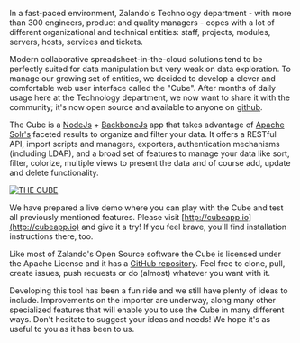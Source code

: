 <!--
.. title: The Cube. Our data management tool just got released!
.. slug: the-cube-app-announcement
.. date: 2013-08-15 10:31:45
.. tags: backbonejs,development,javascript,node,open-source,solr,platform
.. author: Emanuel Lauria
.. image: cube_teaser.png
-->

In a fast-paced environment, Zalando's
Technology department - with more than 300 engineers, product and quality
managers - copes with a lot of different organizational and technical
entities: staff, projects, modules, servers, hosts, services and tickets.

Modern collaborative spreadsheet-in-the-cloud solutions tend to be perfectly
suited for data manipulation but very weak on data exploration. To manage our
growing set of entities, we decided to develop a clever and comfortable web
user interface called the "Cube". After months of daily usage here at the
Technology department, we now want to share it with the community; it's now
open source and available to anyone on [github](http://github.com/zalando/cube).

<!-- TEASER_END -->

The Cube is a [NodeJs](http://nodejs.org) +
[BackboneJs](http://backbonejs.org) app that takes advantage of [Apache
Solr's](http://lucene.apache.org/solr/) faceted results to organize and filter
your data. It offers a RESTful API, import scripts and managers, exporters,
authentication mechanisms (including LDAP), and a broad set of features to
manage your data like sort, filter, colorize, multiple views to present the
data and of course add, update and delete functionality.

[![THE CUBE](/files/2013/08/cube-app.png)](/files/2013/08/cube-app.png)

We have prepared a live demo where you can play with the Cube and test all
previously mentioned features. Please visit
[http://cubeapp.io](http://cubeapp.io) and give it a try! If you feel brave,
you'll find installation instructions there, too.

Like most of Zalando's Open Source software the Cube is licensed under the
Apache License and it has a [GitHub repository](//github.com/zalando/cube).
Feel free to clone, pull, create issues, push requests or do (almost) whatever
you want with it.

Developing this tool has been a fun ride and we still have
plenty of ideas to include. Improvements on the importer are underway, along
many other specialized features that will enable you to use the Cube in many
different ways. Don't hesitate to suggest your ideas and needs! We hope it's
as useful to you as it has been to us.

